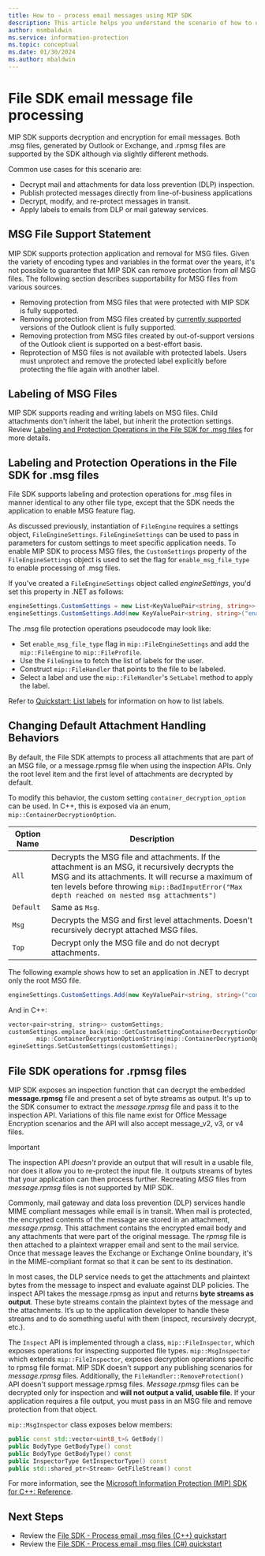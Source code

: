 ```yaml
---
title: How to - process email messages using MIP SDK
description: This article helps you understand the scenario of how to use MIP File SDK to process .msg and .rpmsg files.
author: msmbaldwin
ms.service: information-protection
ms.topic: conceptual
ms.date: 01/30/2024
ms.author: mbaldwin
---
```


# File SDK email message file processing

MIP SDK supports decryption and encryption for email messages. Both .msg files, generated by Outlook or Exchange, and .rpmsg files are supported by the SDK although via slightly different methods.

Common use cases for this scenario are:

- Decrypt mail and attachments for data loss prevention (DLP) inspection.
- Publish protected messages directly from line-of-business applications
- Decrypt, modify, and re-protect messages in transit.
- Apply labels to emails from DLP or mail gateway services.

## MSG File Support Statement

MIP SDK supports protection application and removal for MSG files. Given the variety of encoding types and variables in the format over the years, it's not possible to guarantee that MIP SDK can remove protection from *all* MSG files. The following section describes supportability for MSG files from various sources.

- Removing protection from MSG files that were protected with MIP SDK is fully supported.
- Removing protection from MSG files created by [currently supported](/lifecycle/faq/office) versions of the Outlook client is fully supported.
- Removing protection from MSG files created by out-of-support versions of the Outlook client is supported on a best-effort basis.
- Reprotection of MSG files is not available with protected labels. Users must unprotect and remove the protected label explicitly before protecting the file again with another label.

## Labeling of MSG Files

MIP SDK supports reading and writing labels on MSG files. Child attachments don't inherit the label, but inherit the protection settings. Review [Labeling and Protection Operations in the File SDK for .msg files](#labeling-and-protection-operations-in-the-file-sdk-for-msg-files) for more details.

## Labeling and Protection Operations in the File SDK for .msg files

File SDK supports labeling and protection operations for .msg files in manner identical to any other file type, except that the SDK needs the application to enable MSG feature flag.

As discussed previously, instantiation of `FileEngine` requires a settings object, `FileEngineSettings`. `FileEngineSettings` can be used to pass in parameters for custom settings to meet specific application needs. To enable MIP SDK to process MSG files, the `CustomSettings` property of the `FileEngineSettings` object is used to set the flag for `enable_msg_file_type` to enable processing of .msg files.

If you've created a `FileEngineSettings` object called *engineSettings*, you'd set this property in .NET as follows:

```csharp
engineSettings.CustomSettings = new List<KeyValuePair<string, string>>();
engineSettings.CustomSettings.Add(new KeyValuePair<string, string>("enable_msg_file_type", "true"));
```

The .msg file protection operations pseudocode may look like:

- Set `enable_msg_file_type` flag in `mip::FileEngineSettings` and add the `mip::FileEngine` to `mip::FileProfile`.
- Use the `FileEngine` to fetch the list of labels for the user. 
- Construct `mip::FileHandler` that points to the file to be labeled.
- Select a label and use the `mip::FileHandler`'s `SetLabel` method to apply the label.

Refer to [Quickstart: List labels](quick-file-list-labels-cpp.md) for information on how to list labels.

## Changing Default Attachment Handling Behaviors

By default, the File SDK attempts to process all attachments that are part of an MSG file, or a message.rpmsg file when using the inspection APIs. Only the root level item and the first level of attachments are decrypted by default.

To modify this behavior, the custom setting `container_decryption_option` can be used. In C++, this is exposed via an enum, `mip::ContainerDecryptionOption`.

| Option Name | Description                                                                                                                                                                                                                                          |
| ----------- | ---------------------------------------------------------------------------------------------------------------------------------------------------------------------------------------------------------------------------------------------------- |
| `All`       | Decrypts the MSG file and attachments. If the attachment is an MSG, it recursively decrypts the MSG and its attachments. It will recurse a maximum of ten levels before throwing `mip::BadInputError("Max depth reached on nested msg attachments")` |
| `Default`   | Same as `Msg`.                                                                                                                                                                                                                                       |
| `Msg`       | Decrypts the MSG and first level attachments. Doesn't recursively decrypt attached MSG files.                                                                                                                                                        |
| `Top`       | Decrypt only the MSG file and do not decrypt attachments.                                                                                                                                                                                         |

The following example shows how to set an application in .NET to decrypt only the root MSG file.

```csharp
engineSettings.CustomSettings.Add(new KeyValuePair<string, string>("container_decryption_option", "Top"));
```

And in C++:

```cpp
vector<pair<string, string>> customSettings;
customSettings.emplace_back(mip::GetCustomSettingContainerDecryptionOption(),
        mip::ContainerDecryptionOptionString(mip::ContainerDecryptionOption::Top));
egineSettings.SetCustomSettings(customSettings);
```



## File SDK operations for .rpmsg files

MIP SDK exposes an inspection function that can decrypt the embedded **message.rpmsg** file and present a set of byte streams as output. It's up to the SDK consumer to extract the *message.rpmsg* file and pass it to the inspection API. Variations of this file name exist for Office Message Encryption scenarios and the API will also accept message_v2, v3, or v4 files. 

> [!IMPORTANT]
> The inspection API *doesn't* provide an output that will result in a usable file, nor does it allow you to re-protect the input file. It outputs streams of bytes that your application can then process further. Recreating *MSG* files from *message.rpmsg* files is not supported by MIP SDK. 

Commonly, mail gateway and data loss prevention (DLP) services handle MIME compliant messages while email is in transit. When mail is protected, the encrypted contents of the message are stored in an attachment, *message.rpmsg*. This attachment contains the encrypted email body and any attachments that were part of the original message. The *rpmsg* file is then attached to a plaintext wrapper email and sent to the mail service. Once that message leaves the Exchange or Exchange Online boundary, it's in the MIME-compliant format so that it can be sent to its destination.

In most cases, the DLP service needs to get the attachments and plaintext bytes from the message to inspect and evaluate against DLP policies. The inspect API takes the message.rpmsg as input and returns **byte streams as output**. These byte streams contain the plaintext bytes of the message and the attachments. It’s up to the application developer to handle these streams and to do something useful with them (inspect, recursively decrypt, etc.). 

The `Inspect` API is implemented through a class, `mip::FileInspector`, which exposes operations for inspecting supported file types. `mip::MsgInspector` which extends `mip::FileInspector`, exposes decryption operations specific to rpmsg file format. MIP SDK doesn't support any publishing scenarios for *message.rpmsg* files. Additionally, the `FileHandler::RemoveProtection()` API doesn't support message.rpmsg files. *Message.rpmsg* files can be decrypted only for inspection and **will not output a valid, usable file**. If your application requires a file output, you must pass in an MSG file and remove protection from that object.  

`mip::MsgInspector` class exposes below members:

```cpp
public const std::vector<uint8_t>& GetBody()
public BodyType GetBodyType() const
public BodyType GetBodyType() const
public InspectorType GetInspectorType() const
public std::shared_ptr<Stream> GetFileStream() const
```

For more information, see the [Microsoft Information Protection (MIP) SDK for C++: Reference](https://microsoftdocs.github.io/mip-sdk-docs/cpp).

## Next Steps

- Review the [File SDK - Process email .msg files (C++) quickstart](quick-email-msg-cpp.md)
- Review the [File SDK - Process email .msg files (C#) quickstart](quick-email-msg-csharp.md)
